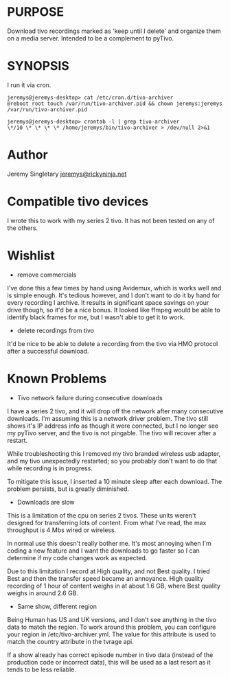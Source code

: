 # PURPOSE

Download tivo recordings marked as 'keep until I delete' and organize them on a media server.
Intended to be a complement to pyTivo.

# SYNOPSIS

I run it via cron.

    jeremys@jeremys-desktop> cat /etc/cron.d/tivo-archiver 
    @reboot root touch /var/run/tivo-archiver.pid && chown jeremys:jeremys /var/run/tivo-archiver.pid

    jeremys@jeremys-desktop> crontab -l | grep tivo-archiver
    \*/10 \* \* \* \* /home/jeremys/bin/tivo-archiver > /dev/null 2>&1

# Author

Jeremy Singletary <jeremys@rickyninja.net>

# Compatible tivo devices

I wrote this to work with my series 2 tivo.  It has not been tested on any of the others.

# Wishlist

- remove commercials

I've done this a few times by hand using Avidemux, which is works well and is simple enough.
It's tedious however, and I don't want to do it by hand for every recording I archive.  It
results in significant space savings on your drive though, so it'd be a nice bonus.  It looked
like ffmpeg would be able to identify black frames for me, but I wasn't able to get it to work.

- delete recordings from tivo

It'd be nice to be able to delete a recording from the tivo via HMO protocol after a
successful download.

# Known Problems

- Tivo network failure during consecutive downloads

I have a series 2 tivo, and it will drop off the network after many consecutive downloads.
I'm assuming this is a network driver problem.  The tivo still shows it's IP address info as
though it were connected, but I no longer see my pyTivo server, and the tivo is not pingable.
The tivo will recover after a restart.

While troubleshooting this I removed my tivo branded wireless usb adapter, and my tivo
unexpectedly restarted; so you probably don't want to do that while recording is in progress.

To mitigate this issue, I inserted a 10 minute sleep after each download.  The problem persists,
but is greatly diminished.

- Downloads are slow

This is a limitation of the cpu on series 2 tivos.  These units weren't designed for transferring
lots of content.  From what I've read, the max throughput is 4 Mbs wired or wireless.

In normal use this doesn't really bother me.  It's most annoying when I'm coding a new feature
and I want the downloads to go faster so I can determine if my code changes work as expected.

Due to this limitation I record at High quality, and not Best quality.  I tried Best and then
the transfer speed became an annoyance.  High quality recording of 1 hour of content weighs in
at about 1.6 GB, where Best quality weighs in around 2.6 GB.

- Same show, different region

Being Human has US and UK versions, and I don't see anything in the tivo data to match the region.
To work around this problem, you can configure your region in /etc/tivo-archiver.yml.  The value for 
this attribute is used to match the country attribute in the tvrage api.

If a show already has correct episode number in tivo data (instead of the production code
or incorrect data), this will be used as a last resort as it tends to be less reliable.